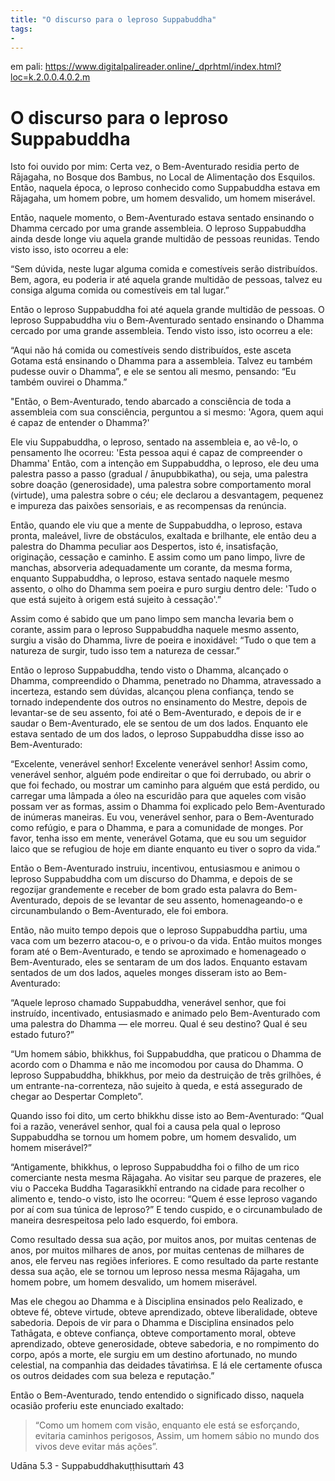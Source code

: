 ```yaml
---
title: "O discurso para o leproso Suppabuddha"
tags:
- 
---
```

em pali: https://www.digitalpalireader.online/_dprhtml/index.html?loc=k.2.0.0.4.0.2.m

# O discurso para o leproso Suppabuddha

Isto foi ouvido por mim: Certa vez, o Bem-Aventurado residia perto de Rājagaha, no Bosque dos Bambus, no Local de Alimentação dos Esquilos. Então, naquela época, o leproso conhecido como Suppabuddha estava em Rājagaha, um homem pobre, um homem desvalido, um homem miserável.

Então, naquele momento, o Bem-Aventurado estava sentado ensinando o Dhamma cercado por uma grande assembleia. O leproso Suppabuddha ainda desde longe viu aquela grande multidão de pessoas reunidas. Tendo visto isso, isto ocorreu a ele:

“Sem dúvida, neste lugar alguma comida e comestíveis serão distribuídos. Bem, agora, eu poderia ir até aquela grande multidão de pessoas, talvez eu consiga alguma comida ou comestíveis em tal lugar.”

Então o leproso Suppabuddha foi até aquela grande multidão de pessoas. O leproso Suppabuddha viu o Bem-Aventurado sentado ensinando o Dhamma cercado por uma grande assembleia. Tendo visto isso, isto ocorreu a ele:

“Aqui não há comida ou comestíveis sendo distribuídos, este asceta Gotama está ensinando o Dhamma para a assembleia. Talvez eu também pudesse ouvir o Dhamma”, e ele se sentou ali mesmo, pensando: “Eu também ouvirei o Dhamma.”

"Então, o Bem-Aventurado, tendo abarcado a consciência de toda a assembleia com sua consciência, perguntou a si mesmo: 'Agora, quem aqui é capaz de entender o Dhamma?'

Ele viu Suppabuddha, o leproso, sentado na assembleia e, ao vê-lo, o pensamento lhe ocorreu: 'Esta pessoa aqui é capaz de compreender o Dhamma' Então, com a intenção em Suppabuddha, o leproso, ele deu uma palestra passo a passo (gradual / ānupubbikatha), ou seja, uma palestra sobre doação (generosidade), uma palestra sobre comportamento moral (virtude), uma palestra sobre o céu; ele declarou a desvantagem, pequenez e impureza das paixões sensoriais, e as recompensas da renúncia.

Então, quando ele viu que a mente de Suppabuddha, o leproso, estava pronta, maleável, livre de obstáculos, exaltada e brilhante, ele então deu a palestra do Dhamma peculiar aos Despertos, isto é, insatisfação, originação, cessação e caminho. E assim como um pano limpo, livre de manchas, absorveria adequadamente um corante, da mesma forma, enquanto Suppabuddha, o leproso, estava sentado naquele mesmo assento, o olho do Dhamma sem poeira e puro surgiu dentro dele: 'Tudo o que está sujeito à origem está sujeito à cessação'.”

Assim como é sabido que um pano limpo sem mancha levaria bem o corante, assim para o leproso Suppabuddha naquele mesmo assento, surgiu a visão do Dhamma, livre de poeira e inoxidável: “Tudo o que tem a natureza de surgir, tudo isso tem a natureza de cessar.”

Então o leproso Suppabuddha, tendo visto o Dhamma, alcançado o Dhamma, compreendido o Dhamma, penetrado no Dhamma, atravessado a incerteza, estando sem dúvidas, alcançou plena confiança, tendo se tornado independente dos outros no ensinamento do Mestre, depois de levantar-se de seu assento, foi até o Bem-Aventurado, e depois de ir e saudar o Bem-Aventurado, ele se sentou de um dos lados. Enquanto ele estava sentado de um dos lados, o leproso Suppabuddha disse isso ao Bem-Aventurado:

“Excelente, venerável senhor! Excelente venerável senhor! Assim como, venerável senhor, alguém pode endireitar o que foi derrubado, ou abrir o que foi fechado, ou mostrar um caminho para alguém que está perdido, ou carregar uma lâmpada a óleo na escuridão para que aqueles com visão possam ver as formas, assim o Dhamma foi explicado pelo Bem-Aventurado de inúmeras maneiras. Eu vou, venerável senhor, para o Bem-Aventurado como refúgio, e para o Dhamma, e para a comunidade de monges. Por favor, tenha isso em mente, venerável Gotama, que eu sou um seguidor laico que se refugiou de hoje em diante enquanto eu tiver o sopro da vida.”

Então o Bem-Aventurado instruiu, incentivou, entusiasmou e animou o leproso Suppabuddha com um discurso do Dhamma, e depois de se regozijar grandemente e receber de bom grado esta palavra do Bem-Aventurado, depois de se levantar de seu assento, homenageando-o e circunambulando o Bem-Aventurado, ele foi embora.

Então, não muito tempo depois que o leproso Suppabuddha partiu, uma vaca com um bezerro atacou-o, e o privou-o da vida. Então muitos monges foram até o Bem-Aventurado, e tendo se aproximado e homenageado o Bem-Aventurado, eles se sentaram de um dos lados. Enquanto estavam sentados de um dos lados, aqueles monges disseram isto ao Bem-Aventurado:

“Aquele leproso chamado Suppabuddha, venerável senhor, que foi instruído, incentivado, entusiasmado e animado pelo Bem-Aventurado com uma palestra do Dhamma — ele morreu. Qual é seu destino? Qual é seu estado futuro?”

“Um homem sábio, bhikkhus, foi Suppabuddha, que praticou o Dhamma de acordo com o Dhamma e não me incomodou por causa do Dhamma. O leproso Suppabuddha, bhikkhus, por meio da destruição de três grilhões, é um entrante-na-correnteza, não sujeito à queda, e está assegurado de chegar ao Despertar Completo”.

Quando isso foi dito, um certo bhikkhu disse isto ao Bem-Aventurado: “Qual foi a razão, venerável senhor, qual foi a causa pela qual o leproso Suppabuddha se tornou um homem pobre, um homem desvalido, um homem miserável?”

“Antigamente, bhikkhus, o leproso Suppabuddha foi o filho de um rico comerciante nesta mesma Rājagaha. Ao visitar seu parque de prazeres, ele viu o Pacceka Buddha Tagarasikkhī entrando na cidade para recolher o alimento e, tendo-o visto, isto lhe ocorreu: “Quem é esse leproso vagando por aí com sua túnica de leproso?” E tendo cuspido, e o circunambulado de maneira desrespeitosa pelo lado esquerdo, foi embora.

Como resultado dessa sua ação, por muitos anos, por muitas centenas de anos, por muitos milhares de anos, por muitas centenas de milhares de anos, ele ferveu nas regiões inferiores. E como resultado da parte restante dessa sua ação, ele se tornou um leproso nessa mesma Rājagaha, um homem pobre, um homem desvalido, um homem miserável.

Mas ele chegou ao Dhamma e à Disciplina ensinados pelo Realizado, e obteve fé, obteve virtude, obteve aprendizado, obteve liberalidade, obteve sabedoria. Depois de vir para o Dhamma e Disciplina ensinados pelo Tathāgata, e obteve confiança, obteve comportamento moral, obteve aprendizado, obteve generosidade, obteve sabedoria, e no rompimento do corpo, após a morte, ele surgiu em um destino afortunado, no mundo celestial, na companhia das deidades tāvatiṁsa. E lá ele certamente ofusca os outros deidades com sua beleza e reputação.”

Então o Bem-Aventurado, tendo entendido o significado disso, naquela ocasião proferiu este enunciado exaltado:

> “Como um homem com visão, enquanto ele está se esforçando, evitaria caminhos perigosos, 
	Assim, um homem sábio no mundo dos vivos deve evitar más ações”.


Udāna 5.3 - Suppabuddhakuṭṭhisuttaṁ 43